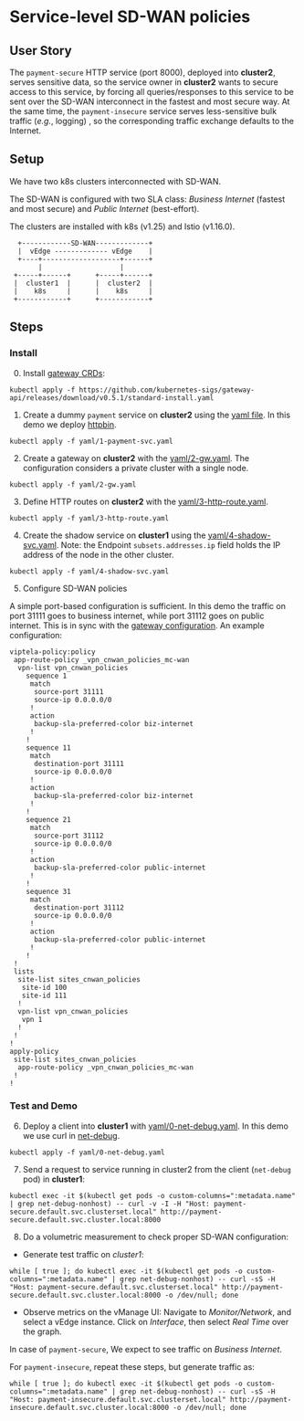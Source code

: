 # Service-level SD-WAN policies

## User Story

The `payment-secure` HTTP service (port 8000), deployed into **cluster2**, serves sensitive data, so the service owner in **cluster2** wants to secure access to this service, by forcing all queries/responses to this service to be sent over the SD-WAN interconnect in the fastest and most secure way. At the same time, the `payment-insecure` service serves less-sensitive bulk traffic (*e.g.*, logging) , so the corresponding traffic exchange defaults to the Internet.

## Setup

We have two k8s clusters interconnected with SD-WAN.

The SD-WAN is configured with two SLA class: *Business Internet* (fastest and most secure) and *Public Internet* (best-effort).

The clusters are installed with k8s (v1.25) and Istio (v1.16.0).

```
  +------------SD-WAN-------------+
  |  vEdge ------------- vEdge    |
  +----+-------------------+------+
       |                   |
 +-----+------+      +-----+------+
 |  cluster1  |      |  cluster2  |
 |    k8s     |      |    k8s     |
 +------------+      +------------+
```

## Steps

### Install

0. Install [gateway CRDs](https://gateway-api.sigs.k8s.io/guides/):

```console
kubectl apply -f https://github.com/kubernetes-sigs/gateway-api/releases/download/v0.5.1/standard-install.yaml
```

1. Create a dummy `payment` service on **cluster2** using the [yaml file](yaml/1-payment-svc.yaml). In this demo we deploy [httpbin](https://httpbin.org/).

```console
kubectl apply -f yaml/1-payment-svc.yaml
```

2. Create a gateway on **cluster2** with the [yaml/2-gw.yaml](yaml/2-gw.yaml). The configuration considers a private cluster with a single node.

```console
kubectl apply -f yaml/2-gw.yaml
```

3. Define HTTP routes on **cluster2** with the [yaml/3-http-route.yaml](yaml/3-http-route.yaml).

```console
kubectl apply -f yaml/3-http-route.yaml
```

4. Create the shadow service on **cluster1** using the [yaml/4-shadow-svc.yaml](yaml/4-shadow-svc.yaml). Note: the Endpoint `subsets.addresses.ip` field holds the IP address of the node in the other cluster.

```console
kubectl apply -f yaml/4-shadow-svc.yaml
```

5. Configure SD-WAN policies

A simple port-based configuration is sufficient. In this demo the traffic on port 31111 goes to business internet, while port 31112 goes on public internet. This is in sync with the [gateway configuration](yaml/2-gw.yaml). An example configuration:

```
viptela-policy:policy
 app-route-policy _vpn_cnwan_policies_mc-wan
  vpn-list vpn_cnwan_policies
    sequence 1
     match
      source-port 31111
      source-ip 0.0.0.0/0
     !
     action
      backup-sla-preferred-color biz-internet
     !
    !
    sequence 11
     match
      destination-port 31111
      source-ip 0.0.0.0/0
     !
     action
      backup-sla-preferred-color biz-internet
     !
    !
    sequence 21
     match
      source-port 31112
      source-ip 0.0.0.0/0
     !
     action
      backup-sla-preferred-color public-internet
     !
    !
    sequence 31
     match
      destination-port 31112
      source-ip 0.0.0.0/0
     !
     action
      backup-sla-preferred-color public-internet
     !
    !
 !
 lists
  site-list sites_cnwan_policies
   site-id 100
   site-id 111
  !
  vpn-list vpn_cnwan_policies
   vpn 1
  !
 !
!
apply-policy
 site-list sites_cnwan_policies
  app-route-policy _vpn_cnwan_policies_mc-wan
 !
!
```

### Test and Demo

6. Deploy a client into **cluster1** with [yaml/0-net-debug.yaml](yaml/0-net-debug.yaml). In this demo we use curl in [net-debug](https://github.com/l7mp/net-debug).

```console
kubectl apply -f yaml/0-net-debug.yaml
```

7. Send a request to service running in cluster2 from the client (`net-debug` pod) in **cluster1**:

```console
kubectl exec -it $(kubectl get pods -o custom-columns=":metadata.name" | grep net-debug-nonhost) -- curl -v -I -H "Host: payment-secure.default.svc.clusterset.local" http://payment-secure.default.svc.cluster.local:8000
```

8. Do a volumetric measurement to check proper SD-WAN configuration:

- Generate test traffic on *cluster1*:
```console
while [ true ]; do kubectl exec -it $(kubectl get pods -o custom-columns=":metadata.name" | grep net-debug-nonhost) -- curl -sS -H "Host: payment-secure.default.svc.clusterset.local" http://payment-secure.default.svc.cluster.local:8000 -o /dev/null; done
```

- Observe metrics on the vManage UI:
Navigate to *Monitor/Network*, and select a vEdge instance. Click on *Interface*, then select *Real Time* over the graph.

In case of `payment-secure`, We expect to see traffic on *Business Internet*.

For `payment-insecure`, repeat these steps, but generate traffic as:
```console
while [ true ]; do kubectl exec -it $(kubectl get pods -o custom-columns=":metadata.name" | grep net-debug-nonhost) -- curl -sS -H "Host: payment-insecure.default.svc.clusterset.local" http://payment-insecure.default.svc.cluster.local:8000 -o /dev/null; done
```
